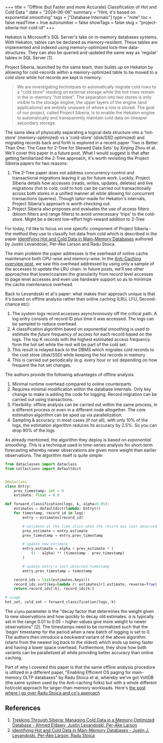 +++
title = "Offline (but Faster and more Accurate) Classification of Hot and Cold Data "
date = "2024-06-06"
summary = "Hint, it's based on exponential smoothing"
tags = ["Database Internals"]
type = "note"
toc = false
readTime = true
autonumber = false
showTags = false
slug = "project-siberia-hot-cold-id"
+++

Hekaton is Microsoft's SQL Server's take on in-memory databases systems. With
Hekaton, tables can be declared as memory-resident. These tables are implemented
and indexed using memory-optimized lock-free data-structures. They can also be
queried and updated the same way as 'regular' tables in SQL Server [1].

Project Siberia, launched by the same team, then builds up on Hekaton by
allowing for cold-records within a memory-optimized table to be moved to a _cold
store_ while hot records are kept in memory:

> We are investigating techniques to automatically migrate cold rows to a "cold
> store" residing on external storage while the hot rows remain in the in-memory
> "hot store". The separation into two stores is only visible to the storage
> engine; the upper layers of the engine (and applications) are entirely unaware
> of where a row is stored. The goal of our project, called Project Siberia, is
> to enable the Hekaton engine to automatically and transparently maintain cold
> data on cheaper secondary storage.

The same idea of physically separating a logical data structure into a
'hot-store' (memory-optimized) vs a 'cold-store' (disk/SSD optimized) and
migrating records back and forth is explored in a recent paper 'Two is Better
Than One: The Case for 2-Tree for Skewed Data Sets' by Xinjing Zhou et al. We'll
cover this paper in a future post. What I would suggest is that after getting
familiarized the 2-Tree approach, it's worth revisiting the Project Siberia
papers for two reasons:

1. The 2-Tree paper does not address concurrency-control and transactional
   migrations leaving it up for future work. Luckily, Project Siberia details
   how accesses (reads, writes, updates, deletes) and live migrations (hot to
   cold, cold to hot) can be carried out transactionally across both stores in a
   unified manner all while allowing for concurrent transactions (queries).
   Though tailor-made for Hekaton's internals, Project Siberia's approach is
   worth checking out.
2. Project Siberia also proposes and evaluates the use of access filters (bloom
   filters and range filters) to avoid unnecessary 'trips' to the cold-store.
   Might be a decent low-effort high-reward addition to 2-Tree

For today, I'd like to focus on one specific component of Project Siberia - the
method they use to classify hot data from cold which is described in the paper
[Identifying Hot and Cold Data in Main-Memory Databases](https://www.microsoft.com/en-us/research/wp-content/uploads/2013/04/ColdDataClassification-icde2013-cr.pdf)
authored by Justin Levandoski, Per-Åke Larson and Radu Stoica.

The main problem the paper addresses is the overhead of online cache maintenance
both CPU-wise and memory-wise. In the
[Anti-Caching overview post](/notes/2024/anti-caching/), we saw this overhead
addressed by using only a sample of the accesses to update the LRU chain. In
future posts, we'll see other approaches that lower/coarsen the granularity from
record level accesses to page level accesses and even use hardware support so as
to minimize the cache maintenance overhead.

Back to Levandoski et al's paper: what makes their approach unique is that it's
based on offline analysis rather than online caching (LRU, LFU, Second-chance
etc):

1. The system logs record accesses asynchronously off the critical path. A log
   entry consists of record ID plus time it was accessed. The logs can be
   sampled to reduce overhead.
2. A classification algorithm based on exponential smoothing is used to estimate
   the _future_ frequency of access for each record based on the logs. The top K
   records with the highest estimated access frequency form the hot set while
   the rest will be part of the cold set.
3. This result is relayed back to the DBMS which migrates cold records to the
   cold store (disk/SSD) while keeping the hot records in memory
4. This is carried out periodically (e.g. every hour or so) depending on how
   frequent the hot set changes.

The authors provide the following advantages of offline analysis:

1. Minimal runtime overhead compared to online counterparts
2. Requires minimal modification within the database internals. Only key change
   to make is adding the code for logging. Record migration can be carried out
   using transactions.
3. Flexibility: offline analysis can be carried out within the same process, in
   a different process or even in a different node altogether. The core
   estimation algorithm can be sped up via parallelization.
4. Sampling & accuracy: in most cases (if not all), with only 10% of the logs,
   the estimation algorithm reduces its accuracy by 2.5%. So you can drop 90% of
   the logs

As already mentioned, the algorithm they deploy is based on _exponential
smoothing_. This is a technique used in time-series analysis for short-term
forecasting whereby newer observations are given more weight than earlier
observations. The algorithm itself is quite simple:

```python
from dataclasses import dataclass
from collections import defaultdict


@dataclass
class Entry:
    prev_timestamp: int = 0
    estimate: float = 0.0

def forward_classification(logs, k, alpha=0.05):
    estimates = defaultdict(lambda: Entry())
    for timestamp, record_id in logs:
        entry = estimates[record_id]

        # estimate at the time slice when the record was last observed
        prev_estimate = entry.estimate
        prev_timestamp = entry.prev_timestamp

        # update new estimate
        entry.estimate = alpha + prev_estimate * (
            (1 - alpha) ** (timestamp - prev_timestamp)
        )

        # update entry's last observed timestamp
        entry.prev_timestamp = timestamp

    record_ids = list(estimates.keys())
    record_ids.sort(key=lambda r: estimates[r].estimate, reverse=True)
    return record_ids[:k], record_ids[k:]

# usage
hot_set, cold_set = forward_classification(logs, k)
```

The `alpha` parameter is the "decay factor that determines the weight given to
new observations and how quickly to decay old estimates. α is typically set in
the range 0.01 to 0.05 – higher values give more weight to newer observations"
[2]. The timestamps need to be normalized such that the 'begin' timestamp for
the period when a new batch of logging is set to 0. The authors then introduce a
_backward_ variant of the above algorithm (starts from the newest log back to
the oldest) which ends up being faster and having a lower space overhead.
Furthermore, they show how both variants can be parallelized all while providing
better accuracy than online caching.

Part of why I covered this paper is that the same offline analysis procedure is
utilized in a different paper, "Enabling Efficient OS paging for main-memory
OLTP databases" by Radu Stoica et al, whereby we've got VoltDB (the same system
used by the Anti-caching folks) but with a whole different hot/cold approach for
larger-than-memory workloads. Here's
[the post where I go over Radu Stoica and co's approach](/notes/2024/efficient-os-paging-hot-cold-db)

## References

1. [Trekking Through Siberia: Managing Cold Data in a
   Memory-Optimized Database - Ahmed Eldawy, Justin Levandoski, Per-Åke Larson](https://www.microsoft.com/en-us/research/publication/trekking-through-siberia-managing-cold-data-in-a-memory-optimized-database/)
2. [Identifying Hot and Cold Data in Main-Memory Databases - Justin J. Levandoski, Per-Åke Larson, Radu Stoica](https://www.microsoft.com/en-us/research/wp-content/uploads/2013/04/ColdDataClassification-icde2013-cr.pdf)
